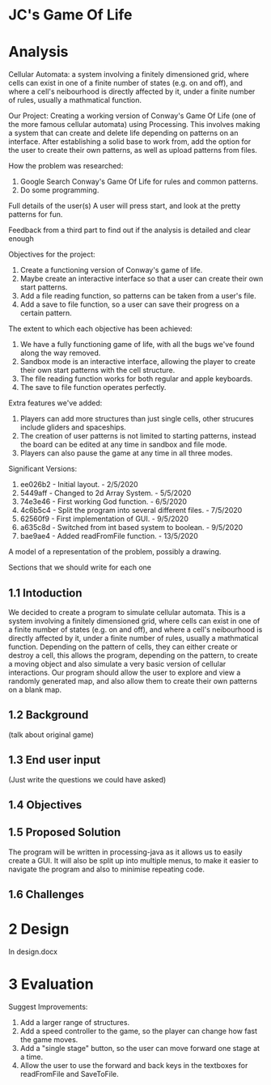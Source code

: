 # JC's Game Of Life

# Analysis
Cellular Automata: a system involving a finitely dimensioned grid, where cells can exist in one of a finite number of states (e.g. on and off), and where a cell's neibourhood is directly affected by it, under a finite number of rules, usually a mathmatical function.

Our Project: Creating a working version of Conway's Game Of Life (one of the more famous cellular automata) using Processing. This involves making a system that can create and delete life depending on patterns on an interface. After establishing a solid base to work from, add the option for the user to create their own patterns, as well as upload patterns from files.

How the problem was researched:
1) Google Search Conway's Game Of Life for rules and common patterns.
2) Do some programming.

Full details of the user(s)
A user will press start, and look at the pretty patterns for fun.

Feedback from a third part to find out if the analysis is detailed and clear enough

Objectives for the project:
1) Create a functioning version of Conway's game of life.
2) Maybe create an interactive interface so that a user can create their own start patterns.
3) Add a file reading function, so patterns can be taken from a user's file.
4) Add a save to file function, so a user can save their progress on a certain pattern.

The extent to which each objective has been achieved:
1) We have a fully functioning game of life, with all the bugs we've found along the way removed.
2) Sandbox mode is an interactive interface, allowing the player to create their own start patterns with the cell structure.
3) The file reading function works for both regular and apple keyboards.
4) The save to file function operates perfectly.

Extra features we've added:
1) Players can add more structures than just single cells, other strucures include gliders and spaceships.
2) The creation of user patterns is not limited to starting patterns, instead the board can be edited at any time in sandbox and file mode.
3) Players can also pause the game at any time in all three modes.

Significant Versions:
1) ee026b2 - Initial layout. - 2/5/2020
2) 5449aff - Changed to 2d Array System. - 5/5/2020
3) 74e3e46 - First working God function. - 6/5/2020
4) 4c6b5c4 - Split the program into several different files. - 7/5/2020
5) 62560f9 - First implementation of GUI. - 9/5/2020
6) a635c8d - Switched from int based system to boolean. - 9/5/2020
7) bae9ae4 - Added readFromFile function. - 13/5/2020

A model of a representation of the problem, possibly a drawing.

Sections that we should write for each one
## 1.1 Intoduction
We decided to create a program to simulate cellular automata. This is a system involving a finitely dimensioned grid, where cells can exist in one of a finite number of states (e.g. on and off), and where a cell's neibourhood is directly affected by it, under a finite number of rules, usually a mathmatical function. Depending on the pattern of cells, they can either create or destroy a cell, this allows the program, depending on the pattern, to create a moving object and also simulate a very basic version of cellular interactions. 
Our program should allow the user to explore and view a randomly generated map, and also allow them to create their own patterns on a blank map.

## 1.2 Background 
(talk about original game)
## 1.3 End user input 
(Just write the questions we could have asked)
## 1.4 Objectives

## 1.5 Proposed Solution
The program will be written in processing-java as it allows us to easily create a GUI. It will also be split up into multiple menus, to make it easier to navigate the program and also to minimise repeating code.

## 1.6 Challenges





# 2 Design
In design.docx

# 3 Evaluation
Suggest Improvements:
1) Add a larger range of structures.
2) Add a speed controller to the game, so the player can change how fast the game moves.
3) Add a "single stage" button, so the user can move forward one stage at a time.
4) Allow the user to use the forward and back keys in the textboxes for readFromFile and SaveToFile.
